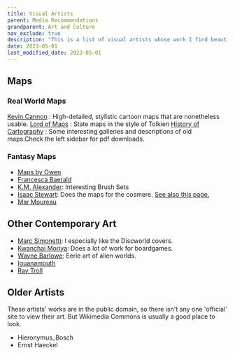 ```yaml
---
title: Visual Artists 
parent: Media Recommendations
grandparent: Art and Culture
nav_exclude: true
description: "This is a list of visual artists whose work I find beautiful."
date: 2023-05-01
last_modified_date: 2023-05-01
---
```



## Maps

### Real World Maps

[Kevin Cannon](http://kevincannon.org/)
: High-detailed, stylistic cartoon maps that are nonetheless usable.
[Lord of Maps](https://lordofmaps.com/)
: State maps in the style of Tolkien
[History of Cartography](https://press.uchicago.edu/books/HOC/index.html)
: Some interesting galleries and descriptions of old maps.Check the left sidebar for pdf downloads.

### Fantasy Maps

- [Maps by Owen](https://www.mapsbyowen.com/instagram)
- [Francesca Baerald](http://www.francescabaerald.com/worldmaps/)
- [K.M. Alexander](https://kmalexander.com/category/incidentals/fantasy-maps/): Interesting Brush Sets
- [Isaac Stewart](https://www.isaacstewart.com/maps-design-1): Does the maps for the cosmere. [See also this page.](https://coppermind.net/wiki/Coppermind:Artists/Isaac_Stewart)
- [Mar Moureau](https://www.marcmoureau.com/)


## Other Contemporary Art

- [Marc Simonetti](https://art.marcsimonetti.com/): I especially like the Discworld covers.
- [Kwanchai Moriya](https://www.kwanchaimoriya.com/): Does a lot of work for boardgames.
- [Wayne Barlowe](https://waynebarlowe.com/artwork/paleoart_illustration/): Eerie art of alien worlds.
- [Iguanamouth](https://lizardshuffle.tumblr.com/series)
- [Ray Troll](https://www.trollart.com/art/2010-recent/)

<!--
https://rebeccaguaymtgartstore.weebly.com/store/c1/Featured_Products.html
https://tnielsen.com/gallery/
https://www.sebmckinnon.com/illustration
Stephen Biesty
-->

## Older Artists

These artists' works are in the public domain, so there isn't any one 'official' site to view their art.
But Wikimedia Commons is usually a good place to look.

- Hieronymus_Bosch
- Ernst Haeckel

<!--
Classical Artists
https://commons.wikimedia.org/wiki/Category:Hieronymus_Bosch

-->